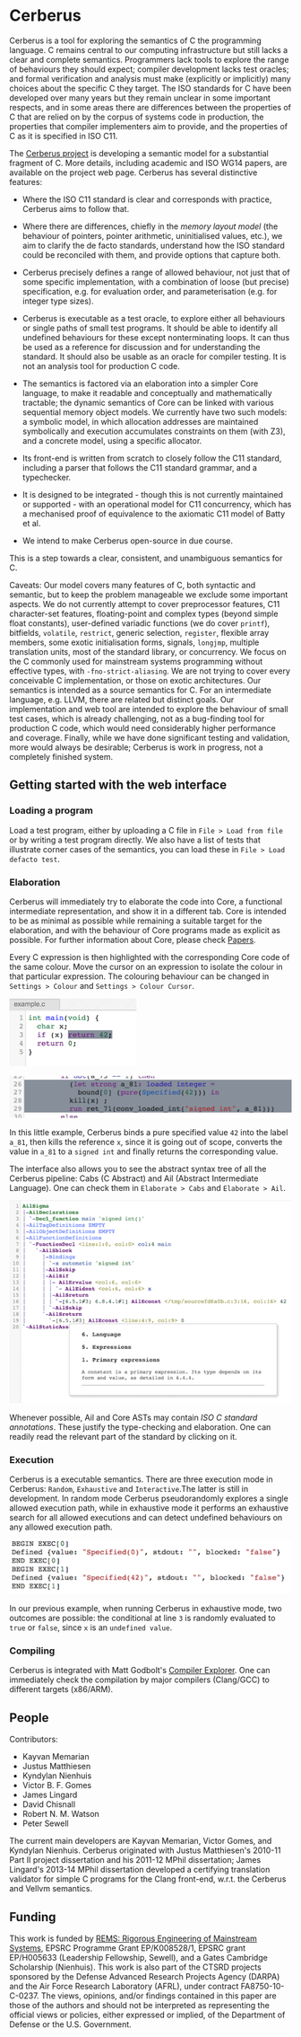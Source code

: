 Cerberus
========

Cerberus is a tool for exploring the semantics of C the programming
language.  C remains central to our computing infrastructure but still
lacks a clear and complete semantics. Programmers lack tools to
explore the range of behaviours they should expect; compiler
development lacks test oracles; and formal verification and analysis
must make (explicitly or implicitly) many choices about the specific C
they target. The ISO standards for C have been developed over many
years but they remain unclear in some important respects, and in some
areas there are differences between the properties of C that are
relied on by the corpus of systems code in production, the properties
that compiler implementers aim to provide, and the properties of C as
it is specified in ISO C11.

The [Cerberus project](http://www.cl.cam.ac.uk/users/pes20/cerberus)
is developing a semantic model for a substantial fragment of C.  More
details, including academic and ISO WG14 papers, are available on the
project web page.  Cerberus has several distinctive features:

* Where the ISO C11 standard is clear and corresponds with practice,
  Cerberus aims to follow that.

* Where there are differences, chiefly in the *memory layout model*
  (the behaviour of pointers, pointer arithmetic, uninitialised
  values, etc.), we aim to clarify the de facto standards,
  understand how the ISO standard could be reconciled with them,
  and provide options that capture both.

* Cerberus precisely defines a range of allowed behaviour, not just
  that of some specific implementation, with a combination of loose
  (but precise) specification, e.g. for evaluation order, and
  parameterisation (e.g. for integer type sizes).

* Cerberus is executable as a test oracle, to explore either all
  behaviours or single paths of small test programs.  It should be
  able to identify all undefined behaviours for these except
  nonterminating loops.  It can thus be used as a reference for
  discussion and for understanding the standard.  It should also be
  usable as an oracle for compiler testing.  It is not an analysis
  tool for production C code.

* The semantics is factored via an elaboration into a simpler Core
  language, to make it readable and conceptually and mathematically
  tractable; the dynamic semantics of Core can be linked with various
  sequential memory object models.  We currently have two such models:
  a symbolic model, in which allocation addresses are maintained
  symbolically and execution accumulates constraints on them (with
  Z3), and a concrete model, using a specific allocator.

* Its front-end is written from scratch to closely follow the C11
  standard, including a parser that follows the C11 standard grammar,
  and a typechecker.

* It is designed to be integrated - though this is not currently
  maintained or supported - with an operational model for C11
  concurrency, which has a mechanised proof of equivalence to the
  axiomatic C11 model of Batty et al.

*  We intend to make Cerberus open-source in due course. 

This is a step towards a clear, consistent, and unambiguous semantics for C.


Caveats: Our model covers many features of C, both syntactic and
semantic, but to keep the problem manageable we exclude some important
aspects.  We do not currently attempt to cover preprocessor features,
C11 character-set features, floating-point and complex types (beyond
simple float constants), user-defined variadic functions (we do cover
`printf`), bitfields, `volatile`, `restrict`, generic selection,
`register`, flexible array members, some exotic initialisation forms,
signals, `longjmp`, multiple translation units, most of the standard
library, or concurrency.  We focus on the C commonly used for
mainstream systems programming without effective types, with
`-fno-strict-aliasing`.  We are not trying to cover every conceivable
C implementation, or those on exotic architectures.  Our semantics is
intended as a source semantics for C.  For an intermediate language,
e.g. LLVM, there are related but distinct goals.  Our implementation
and web tool are intended to explore the behaviour of small test
cases, which is already challenging, not as a bug-finding tool for
production C code, which would need considerably higher performance
and coverage.  Finally, while we have done significant testing and
validation, more would always be desirable; Cerberus is work in
progress, not a completely finished system.


Getting started with the web interface
--------------------------------------

### Loading a program

Load a test program, either by uploading a C file in `File > Load from file` or
by writing a test program directly. We also have a list of tests that
illustrate corner cases of the semantics, you can load these in `File > Load
defacto test`.

### Elaboration

Cerberus will immediately try to elaborate the code into Core, a functional
intermediate representation, and show it in a different tab.  Core is intended
to be as minimal as possible while remaining a suitable target for the
elaboration, and with the behaviour of Core programs made as explicit as
possible. For further information about Core, please check [Papers](#papers).

Every C expression is then highlighted with the corresponding Core code of the
same colour. Move the cursor on an expression to isolate the colour in that
particular expression.
The colouring behaviour can be changed in `Settings > Colour` and `Settings >
Colour Cursor`.

![](img/return.png)

![](img/core_return.png)

In this little example, Cerberus binds a pure specified value `42` into the
label `a_81`, then kills the reference `x`, since it is going out of scope,
converts the value in `a_81` to a `signed int` and finally returns the
corresponding value.

The interface also allows you to see the abstract syntax tree of all the
Cerberus pipeline: Cabs (C Abstract) and Ail (Abstract Intermediate Language).
One can check them in `Elaborate > Cabs` and `Elaborate > Ail`.

![](img/ail.png)

Whenever possible, Ail and Core ASTs may contain _ISO C standard annotations_.
These justify the type-checking and elaboration. One can readily read the
relevant part of the standard by clicking on it.

### Execution

Cerberus is a executable semantics.  There are three execution mode in
Cerberus: `Random`, `Exhaustive` and `Interactive`.The latter is still in
development. In random mode Cerberus pseudorandomly explores a single allowed
execution path, while in exhaustive mode it performs an exhaustive search for
all allowed executions and can detect undefined behaviours on any allowed
execution path.

![](img/exec.png)

In our previous example, when running Cerberus in exhaustive mode, two outcomes
are possible: the conditional at line `3` is randomly evaluated to `true` or
`false`, since `x` is an `undefined value`.

### Compiling

Cerberus is integrated with Matt Godbolt's [Compiler
Explorer](https://godbolt.org). One can immediately check the compilation by
major compilers (Clang/GCC) to different targets (x86/ARM).


People
------

Contributors:

* Kayvan Memarian
* Justus Matthiesen
* Kyndylan Nienhuis
* Victor B. F. Gomes
* James Lingard
* David Chisnall
* Robert N. M. Watson
* Peter Sewell

The current main developers are Kayvan Memarian, Victor Gomes, and Kyndylan
Nienhuis. Cerberus originated with Justus Matthiesen's 2010-11 Part II project
dissertation and his 2011-12 MPhil dissertation; James Lingard's 2013-14 MPhil
dissertation developed a certifying translation validator for simple C programs
for the Clang front-end, w.r.t. the Cerberus and Vellvm semantics.


Funding
-------

This work is funded by [REMS: Rigorous Engineering of Mainstream
Systems](http://www.cl.cam.ac.uk/~pes20/rems), EPSRC Programme Grant
EP/K008528/1, EPSRC grant EP/H005633 (Leadership Fellowship, Sewell),
and a Gates Cambridge Scholarship (Nienhuis). This work is also part
of the CTSRD projects sponsored by the Defense Advanced Research
Projects Agency (DARPA) and the Air Force Research Laboratory (AFRL),
under contract FA8750-10-C-0237. The views, opinions, and/or findings
contained in this paper are those of the authors and should not be
interpreted as representing the official views or policies, either
expressed or implied, of the Department of Defense or the U.S.
Government.
